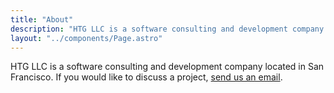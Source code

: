 ```yaml
---
title: "About"
description: "HTG LLC is a software consulting and development company located in San Francisco."
layout: "../components/Page.astro"
---
```


HTG LLC is a software consulting and development company located in San Francisco. If you would like to discuss a project, [send us an email](mailto:ty@htgreenwich.com).
